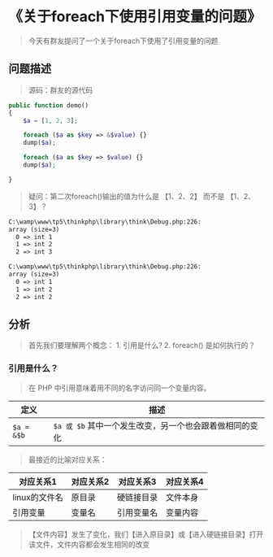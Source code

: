 <!--
@Author: madnesslin
@Date:   2018-12-09 16:22:45
@Email:  linjialiang@163.com
@Filename: foreach引用value值的后果.md
@Last modified by:   madnesslin
@Last modified time: 2018-12-09 16:23:31
-->

# 《关于foreach下使用引用变量的问题》

> 今天有群友提问了一个关于foreach下使用了引用变量的问题

## 问题描述

> 源码：群友的源代码

```php
public function demo()
{
    $a = [1, 2, 3];

    foreach ($a as $key => &$value) {}
    dump($a);

    foreach ($a as $key => $value) {}
    dump($a);

}
```

> 疑问：第二次foreach()输出的值为什么是 【1、2、2】 而不是 【1、2、3】？

```html
C:\wamp\www\tp5\thinkphp\library\think\Debug.php:226:
array (size=3)
  0 => int 1
  1 => int 2
  2 => int 3

C:\wamp\www\tp5\thinkphp\library\think\Debug.php:226:
array (size=3)
  0 => int 1
  1 => int 2
  2 => int 2
```

## 分析

> 首先我们要理解两个概念：
> 1\. 引用是什么?
> 2\. foreach() 是如何执行的？

### 引用是什么？

> 在 PHP 中引用意味着用不同的名字访问同一个变量内容。

| 定义         | 描述                               |
| ---------- | -------------------------------- |
| `$a = &$b` | `$a 或 $b` 其中一个发生改变，另一个也会跟着做相同的变化 |

> 最接近的比喻对应关系：

| 对应关系1     | 对应关系2 | 对应关系3 | 对应关系4 |
| --------- | ----- | ----- | ----- |
| linux的文件名 | 原目录   | 硬链接目录 | 文件本身  |
| 引用变量      | 变量名   | 引用变量名 | 变量内容  |

> 【文件内容】发生了变化，我们【进入原目录】或【进入硬链接目录】打开该文件，文件内容都会发生相同的改变
